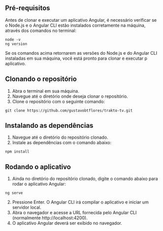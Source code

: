 ## Pré-requisitos

Antes de clonar e executar um aplicativo Angular, é necessário verificar se o Node.js e o Angular CLI estão instalados corretamente na máquina, através dos comandos no terminal:

```
node -v
ng version
```

Se os comandos acima retornarem as versões do Node.js e do Angular CLI instaladas em sua máquina, você está pronto para clonar e executar p aplicativo.

## Clonando o repositório

1. Abra o terminal em sua máquina.
2. Navegue até o diretório onde deseja clonar o repositório.
3. Clone o repositório com o seguinte comando:

```
git clone https://github.com/gustavobtflores/trakto-tv.git
```

## Instalando as dependências

1. Navegue até o diretório do repositório clonado.
2. Instale as dependências com o comando abaixo:

```
npm install
```

## Rodando o aplicativo

1. Ainda no diretório do repositório clonado, digite o comando abaixo para rodar o aplicativo Angular:

```
ng serve
```

2. Pressione Enter. O Angular CLI irá compilar o aplicativo e iniciar um servidor local.
3. Abra o navegador e acesse a URL fornecida pelo Angular CLI (normalmente http://localhost:4200).
4. O aplicativo Angular deverá ser exibido no navegador.
